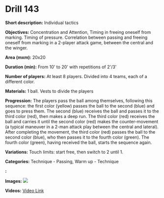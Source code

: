 # Drill 143

**Short description:**
Individual tactics

**Objectives:**
Concentration and Attention, Timing in freeing oneself from marking. Timing of pressure. Correlation between passing and freeing oneself from marking in a 2-player attack game, between the central and the winger.

**Area (mxm):**
20x20

**Duration (min):**
From 10' to 20' with repetitions of 2'/3'

**Number of players:**
At least 8 players. Divided into 4 teams, each of a different color.

**Materials:**
1 ball. Vests to divide the players

**Progression:**
The players pass the ball among themselves, following this sequence: the first color (yellow) passes the ball to the second (blue) and goes to press them. The second (blue) receives the ball and passes it to the third color (red), then makes a deep run. The third color (red) receives the ball and carries it until the second color (red) makes the counter-movement (a typical maneuver in a 2-man attack play between the central and lateral). After completing the movement, the third color (red) passes the ball to the second color (blue), who then passes it to the fourth color (green). The fourth color (green), having received the ball, starts the sequence again.

**Variations:**
Touch limits: start free, then switch to 2 until 1.

**Categories:**
Technique - Passing, Warm up - Technique

**:**


**Images:**
![](https://www.coachingfutsal.com/\images\02b0b37a61f8407c086400d198eb47da4f87910b0d5ab39b61f6403afa85046a3c2549aedbe3b18cf95c4174d23809f08a3e2bc9c87e738af0bca331e0f109304dd3cdbcdf1da.jpg)

**Videos:**
[Video Link](https://www.youtube.com/embed/TBFIImHpedA)

